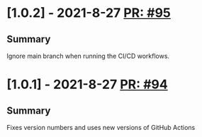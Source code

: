 # [1.0.2] - 2021-8-27 [PR: #95](https://github.com/dolittle/Studio/pull/95)
## Summary

Ignore main branch when running the CI/CD workflows.


# [1.0.1] - 2021-8-27 [PR: #94](https://github.com/dolittle/Studio/pull/94)
## Summary

Fixes version numbers and uses new versions of GitHub Actions


